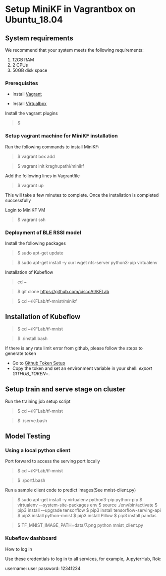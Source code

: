 # Setup MiniKF in Vagrantbox on Ubuntu_18.04

## System requirements

We recommend that your system meets the following requirements:

1. 12GB RAM
2. 2 CPUs
3. 50GB disk space

### Prerequisites

* Install [Vagrant](https://www.vagrantup.com/downloads.html)

* Install [Virtualbox](https://www.virtualbox.org/wiki/Downloads)

Install the vagrant plugins

> $ 

### Setup vagrant machine for MiniKF installation

Run the following commands to install MiniKF:

> $ vagrant box add 

> $ vagrant init kraghupathi/minikf

Add the following lines in Vagrantfile

> 


> $ vagrant up

This will take a few minutes to complete. Once the installation is completed successfully


Login to MiniKF VM

> $ vagrant ssh

### Deployment of BLE RSSI model

Install the following packages

> $ sudo apt-get update

> $ sudo apt-get install -y curl wget nfs-server python3-pip virtualenv

Installation of Kubeflow

> cd ~

> $ git clone https://github.com/ciscoAI/KFLab

> $ cd ~/KFLab/tf-mnist/minikf 

## Installation of Kubeflow

> $ cd ~/KFLab/tf-mnist

> $ ./install.bash

If there is any rate limit error from github, please follow the steps to generate token 

- Go to [Github Token Setup](https://github.com/settings/tokens)
- Copy the token and set an environment variable in your shell: _export GITHUB_TOKEN=<token>_.
 
## Setup train and serve stage on cluster

Run the training job setup script

> $ cd ~/KFLab/tf-mnist

> $ ./serve.bash

## Model Testing
### Using a local python client
Port forward to access the serving port locally

> $ cd ~/KFLab/tf-mnist

> $ ./portf.bash

Run a sample client code to predict images(See mnist-client.py)

> $ sudo apt-get install -y virtualenv python3-pip python-pip
> $ virtualenv --system-site-packages env
> $ source ./env/bin/activate
> $ pip3 install --upgrade tensorflow
> $ pip3 install tensorflow-serving-api
> $ pip3 install python-mnist
> $ pip3 install Pillow
> $ pip3 install pandas

> $ TF_MNIST_IMAGE_PATH=data/7.png python mnist_client.py


### Kubeflow dashboard

How to log in

Use these credentials to log in to all services, for example, JupyterHub, Rok:

username: user
password: 12341234

